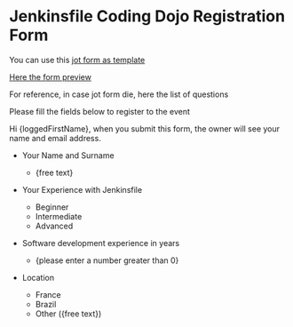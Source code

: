 # Jenkinsfile Coding Dojo Registration Form

You can use this [jot form as template](https://www.jotform.com/form-templates/ur/coding-dojo-jenkinsfile-basics-registration)

[Here the form preview](https://form.jotform.com/231761785072359)

For reference, in case jot form die, here the list of questions

Please fill the fields below to register to the event

Hi {loggedFirstName}, when you submit this form, the owner will see your name and email address.

* Your Name and Surname
  * {free text}

* Your Experience with Jenkinsfile
  * Beginner
  * Intermediate
  * Advanced

* Software development experience in years
  * {please enter a number greater than 0}

* Location
  * France
  * Brazil
  * Other ({free text})
